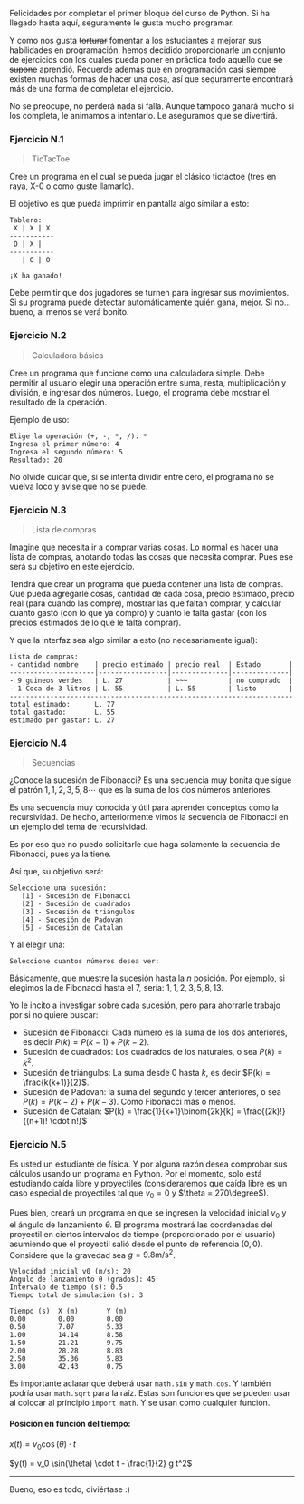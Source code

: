 Felicidades por completar el primer bloque del curso de Python. Si ha llegado hasta aquí, seguramente le gusta mucho programar. 

Y como nos gusta ~~torturar~~ fomentar a los estudiantes a mejorar sus habilidades en programación, hemos decidido proporcionarle un conjunto de ejercicios con los cuales pueda poner en práctica todo aquello que ~~se supone~~ aprendió. Recuerde además que en programación casi siempre existen muchas formas de hacer una cosa, así que seguramente encontrará más de una forma de completar el ejercicio.

No se preocupe, no perderá nada si falla. Aunque tampoco ganará mucho si los completa, le animamos a intentarlo. Le aseguramos que se divertirá.

### Ejercicio N.1

> TicTacToe

Cree un programa en el cual se pueda jugar el clásico tictactoe (tres en raya, X-0 o como guste llamarlo).

El objetivo es que pueda imprimir en pantalla algo similar a esto:
```
Tablero:
 X | X | X
-----------
 O | X |
-----------
   | O | O

¡X ha ganado!
```

Debe permitir que dos jugadores se turnen para ingresar sus movimientos. Si su programa puede detectar automáticamente quién gana, mejor. Si no… bueno, al menos se verá bonito.

### Ejercicio N.2

> Calculadora básica

Cree un programa que funcione como una calculadora simple. Debe permitir al usuario elegir una operación entre suma, resta, multiplicación y división, e ingresar dos números. Luego, el programa debe mostrar el resultado de la operación.

Ejemplo de uso:

```
Elige la operación (+, -, *, /): *
Ingresa el primer número: 4
Ingresa el segundo número: 5
Resultado: 20
```

No olvide cuidar que, si se intenta dividir entre cero, el programa no se vuelva loco y avise que no se puede.

### Ejercicio N.3

> Lista de compras

Imagine que necesita ir a comprar varias cosas. Lo normal es hacer una lista de compras, anotando todas las cosas que necesita comprar. Pues ese será su objetivo en este ejercicio.

Tendrá que crear un programa que pueda contener una lista de compras. Que pueda agregarle cosas, cantidad de cada cosa, precio estimado, precio real (para cuando las compre), mostrar las que faltan comprar, y calcular cuanto gastó (con lo que ya compró) y cuanto le falta gastar (con los precios estimados de lo que le falta comprar).

Y que la interfaz sea algo similar a esto (no necesariamente igual):

```
Lista de compras:
- cantidad nombre    | precio estimado | precio real  | Estado       | 
---------------------|-----------------|--------------|--------------|
- 9 guineos verdes   | L. 27           | ~~~          | no comprado  |
- 1 Coca de 3 litros | L. 55           | L. 55        | listo        |
----------------------------------------------------------------------
total estimado:      L. 77
total gastado:       L. 55
estimado por gastar: L. 27
```

### Ejercicio N.4

> Secuencias

¿Conoce la sucesión de Fibonacci? Es una secuencia muy bonita que sigue el patrón $1, 1, 2, 3, 5, 8 \cdots$ que es la suma de los dos números anteriores.

Es una secuencia muy conocida y útil para aprender conceptos como la recursividad. De hecho, anteriormente vimos la secuencia de Fibonacci en un ejemplo del tema de recursividad.

Es por eso que no puedo solicitarle que haga solamente la secuencia de Fibonacci, pues ya la tiene.

Así que, su objetivo será:
```
Seleccione una sucesión:
   [1] - Sucesión de Fibonacci
   [2] - Sucesión de cuadrados
   [3] - Sucesión de triángulos
   [4] - Sucesión de Padovan
   [5] - Sucesión de Catalan
```

Y al elegir una:
```
Seleccione cuantos números desea ver: 
```

Básicamente, que muestre la sucesión hasta la $n$ posición. Por ejemplo, si elegimos la de Fibonacci hasta el $7$, sería: $1, 1, 2, 3, 5, 8, 13$.

Yo le incito a investigar sobre cada sucesión, pero para ahorrarle trabajo por si no quiere buscar:
- Sucesión de Fibonacci: Cada número es la suma de los dos anteriores, es decir $P(k) = P(k - 1) + P(k - 2)$.
- Sucesión de cuadrados: Los cuadrados de los naturales, o sea $P(k) = k^2$.
- Sucesión de triángulos: La suma desde $0$ hasta $k$, es decir $P(k) = \frac{k(k+1)}{2}$.
- Sucesión de Padovan: la suma del segundo y tercer anteriores, o sea $P(k) = P(k - 2) + P(k - 3)$. Como Fibonacci más o menos.
- Sucesión de Catalan: $P(k) = \frac{1}{k+1}\binom{2k}{k} = \frac{(2k)!}{(n+1)! \cdot n!}$

### Ejercicio N.5

Es usted un estudiante de física. Y por alguna razón desea comprobar sus cálculos usando un programa en Python. Por el momento, solo está estudiando caída libre y proyectiles (consideraremos que caída libre es un caso especial de proyectiles tal que $v_0=0$ y $\theta = 270\degree$).

Pues bien, creará un programa en que se ingresen la velocidad inicial $v_0$ y el ángulo de lanzamiento $\theta$. El programa mostrará las coordenadas del proyectil en ciertos intervalos de tiempo (proporcionado por el usuario) asumiendo que el proyectil salió desde el punto de referencia $(0, 0)$. Considere que la gravedad sea $g = 9.8\text{m/s}^2$.

```
Velocidad inicial v0 (m/s): 20
Ángulo de lanzamiento θ (grados): 45
Intervalo de tiempo (s): 0.5
Tiempo total de simulación (s): 3

Tiempo (s)	X (m)		Y (m)
0.00		0.00		0.00
0.50		7.07		5.33
1.00		14.14		8.58
1.50		21.21		9.75
2.00		28.28		8.83
2.50		35.36		5.83
3.00		42.43		0.75
```

Es importante aclarar que deberá usar `math.sin` y `math.cos`. Y también podría usar `math.sqrt` para la raíz. Estas son funciones que se pueden usar al colocar al principio `import math`. Y se usan como cualquier función.

#### **Posición en función del tiempo:**

$x(t) = v_0 \cos(\theta) \cdot t$

$y(t) = v_0 \sin(\theta) \cdot t - \frac{1}{2} g t^2$

---
Bueno, eso es todo, diviértase :)